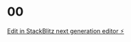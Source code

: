 # 00

[Edit in StackBlitz next generation editor ⚡️](https://stackblitz.com/~/github.com/missolin/00)